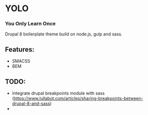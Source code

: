 # YOLO
### You Only Learn Once

Drupal 8 boilerplate theme build on node.js, gulp and sass.

## Features:
* SMACSS
* BEM

## TODO:
* Integrate drupal breakpoints module with sass (https://www.lullabot.com/articles/sharing-breakpoints-between-drupal-8-and-sass)
* 
